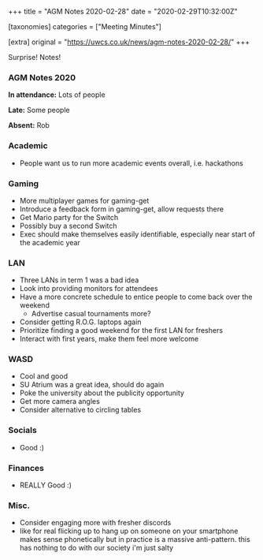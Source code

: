 +++
title = "AGM Notes 2020-02-28"
date = "2020-02-29T10:32:00Z"

[taxonomies]
categories = ["Meeting Minutes"]

[extra]
original = "https://uwcs.co.uk/news/agm-notes-2020-02-28/"
+++

<p>Surprise! Notes!</p>

<!-- more -->

### AGM Notes 2020

**In attendance:** Lots of people

**Late:** Some people

**Absent:** Rob

### Academic

  - People want us to run more academic events overall, i.e. hackathons

### Gaming

  - More multiplayer games for gaming-get
  - Introduce a feedback form in gaming-get, allow requests there
  - Get Mario party for the Switch
  - Possibly buy a second Switch
  - Exec should make themselves easily identifiable, especially near start of the academic year

### LAN

  - Three LANs in term 1 was a bad idea
  - Look into providing monitors for attendees
  - Have a more concrete schedule to entice people to come back over the weekend
      - Advertise casual tournaments more?
  - Consider getting R.O.G. laptops again
  - Prioritize finding a good weekend for the first LAN for freshers
  - Interact with first years, make them feel more welcome

### WASD

  - Cool and good
  - SU Atrium was a great idea, should do again
  - Poke the university about the publicity opportunity
  - Get more camera angles
  - Consider alternative to circling tables

### Socials

  - Good :)

### Finances

  - REALLY Good :)

### Misc.

  - Consider engaging more with fresher discords
  - like for real flicking up to hang up on someone on your smartphone makes sense phonetically but in practice is a massive anti-pattern. this has nothing to do with our society i'm just salty

